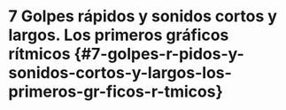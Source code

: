 # 7 Golpes rápidos y sonidos cortos y largos. Los primeros gráficos rítmicos {#7-golpes-r-pidos-y-sonidos-cortos-y-largos-los-primeros-gr-ficos-r-tmicos}